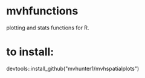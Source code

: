 # mvhfunctions
plotting and stats functions for R.

# to install:
devtools::install_github("mvhunter1/mvhspatialplots")
